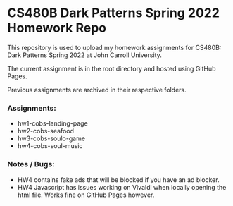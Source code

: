 # CS480B Dark Patterns Spring 2022 Homework Repo

This repository is used to upload my homework assignments for CS480B: Dark Patterns Spring 2022 at John Carroll University.

The current assignment is in the root directory and hosted using GitHub Pages.

Previous assignments are archived in their respective folders.

### Assignments:
- hw1-cobs-landing-page
- hw2-cobs-seafood
- hw3-cobs-soulo-game
- hw4-cobs-soul-music

### Notes / Bugs:
- HW4 contains fake ads that will be blocked if you have an ad blocker.
- HW4 Javascript has issues working on Vivaldi when locally opening the html file. Works fine on GitHub Pages however.
